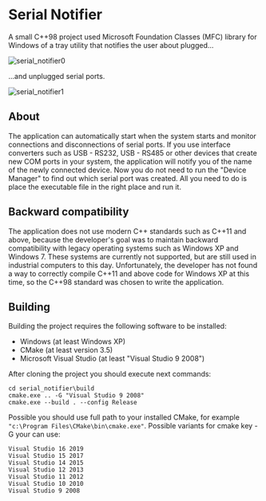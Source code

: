 # Serial Notifier
A small C++98 project used Microsoft Foundation Classes (MFC) library for Windows of a tray utility that notifies the user about plugged...

![serial_notifier0](https://github.com/user-attachments/assets/bfb65c8b-4b7c-4f84-abe6-82a77dd7afe1) 

...and unplugged serial ports.

![serial_notifier1](https://github.com/user-attachments/assets/20290a35-a277-441c-a8b3-313a493691a3)

## About
The application can automatically start when the system starts and monitor connections and disconnections of serial ports. If you use interface converters such as USB - RS232, USB - RS485 or other devices that create new COM ports in your system, the application will notify you of the name of the newly connected device. Now you do not need to run the "Device Manager" to find out which serial port was created. All you need to do is place the executable file in the right place and run it.

## Backward compatibility
The application does not use modern C++ standards such as C++11 and above, because the developer's goal was to maintain backward compatibility with legacy operating systems such as Windows XP and Windows 7. These systems are currently not supported, but are still used in industrial computers to this day.
Unfortunately, the developer has not found a way to correctly compile C++11 and above code for Windows XP at this time, so the C++98 standard was chosen to write the application.

## Building
Building the project requires the following software to be installed:
- Windows (at least Windows XP)
- CMake (at least version 3.5)
- Microsoft Visual Studio (at least "Visual Studio 9 2008")

After cloning the project you should execute next commands:
```
cd serial_notifier\build
cmake.exe .. -G "Visual Studio 9 2008"
cmake.exe --build . --config Release
```
Possible you should use full path to your installed CMake, for example ```"c:\Program Files\CMake\bin\cmake.exe"```.
Possible variants for cmake key -G your can use:
```
Visual Studio 16 2019
Visual Studio 15 2017
Visual Studio 14 2015
Visual Studio 12 2013
Visual Studio 11 2012
Visual Studio 10 2010
Visual Studio 9 2008
```


